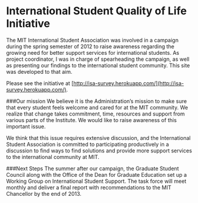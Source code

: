 International Student Quality of Life Initiative
==========
The MIT International Student Association was involved in a campaign during the spring semester of 2012 to raise awareness regarding the growing need for better support services for international students. As project coordinator, I was in charge of spearheading the campaign, as well as presenting our findings to the international student community. This site was developed to that aim.

Please see the initiative at [http://isa-survey.herokuapp.com/](http://isa-survey.herokuapp.com/).

###Our mission
We believe it is the Administration’s mission to make sure that every student feels welcome and cared for at the MIT community. We realize that change takes commitment, time, resources and support from various parts of the Institute. We would like to raise awareness of this important issue.

We think that this issue requires extensive discussion, and the International Student Association is committed to participating productively in a discussion to find ways to find solutions and provide more support services to the international community at MIT.


###Next Steps
The summer after our campaign, the Graduate Student Council along with the Office of the Dean for Graduate Education set up a Working Group on International Student Support. The task force will meet monthly and deliver a final report with recommendations to the MIT Chancellor by the end of 2013.
